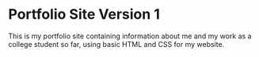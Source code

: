 # Portfolio Site Version 1
This is my portfolio site containing information about me and my work as a college student so far, using basic HTML and CSS for my website.
